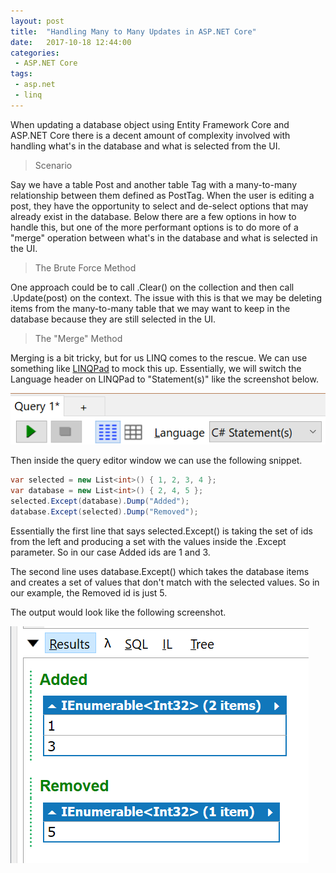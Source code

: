 ```yaml
---
layout: post
title:  "Handling Many to Many Updates in ASP.NET Core"
date:   2017-10-18 12:44:00
categories:
 - ASP.NET Core
tags:
 - asp.net
 - linq
---
```

When updating a database object using Entity Framework Core and ASP.NET Core there is a decent amount of complexity involved with handling what's in the database and what is selected from the UI.

> Scenario

Say we have a table Post and another table Tag with a many-to-many relationship between them defined as PostTag. When the user is editing a post, they have the opportunity to select and de-select options that may already exist in the database. Below there are a few options in how to handle this, but one of the more performant options is to do more of a "merge" operation between what's in the database and what is selected in the UI.

> The Brute Force Method

One approach could be to call .Clear() on the collection and then call .Update(post) on the context. The issue with this is that we may be deleting items from the many-to-many table that we may want to keep in the database because they are still selected in the UI.

> The "Merge" Method

Merging is a bit tricky, but for us LINQ comes to the rescue. We can use something like [LINQPad](http://www.linqpad.net/) to mock this up. Essentially, we will switch the Language header on LINQPad to "Statement(s)" like the screenshot below.

![LINQPad Expression](/images/posts/LinqPadExpression.png)

Then inside the query editor window we can use the following snippet.

``` csharp
var selected = new List<int>() { 1, 2, 3, 4 };
var database = new List<int>() { 2, 4, 5 };
selected.Except(database).Dump("Added");
database.Except(selected).Dump("Removed");
```

Essentially the first line that says selected.Except() is taking the set of ids from the left and producing a set with the values inside the .Except parameter. So in our case Added ids are 1 and 3.

The second line uses database.Except() which takes the database items and creates a set of values that don't match with the selected values. So in our example, the Removed id is just 5.

The output would look like the following screenshot.

![Cluster Screen #001](/images/posts/LinqPadExpressionResults.png)
